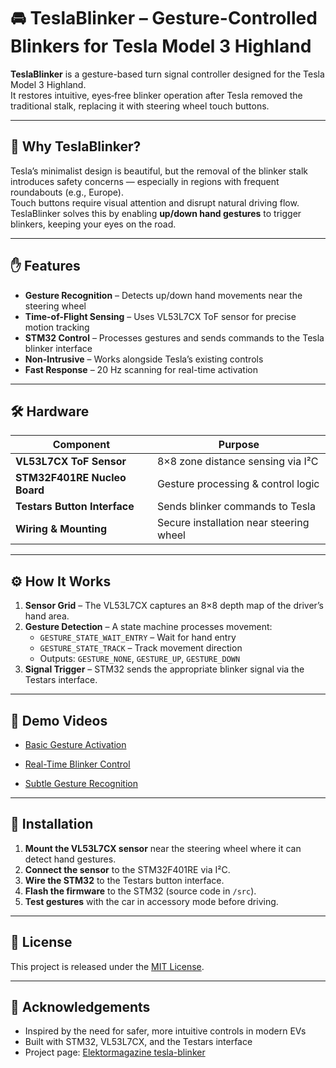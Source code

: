 
# 🚘 TeslaBlinker – Gesture-Controlled Blinkers for Tesla Model 3 Highland

**TeslaBlinker** is a gesture-based turn signal controller designed for the Tesla Model 3 Highland.  
It restores intuitive, eyes‑free blinker operation after Tesla removed the traditional stalk, replacing it with steering wheel touch buttons.

---

## 📌 Why TeslaBlinker?

Tesla’s minimalist design is beautiful, but the removal of the blinker stalk introduces safety concerns — especially in regions with frequent roundabouts (e.g., Europe).  
Touch buttons require visual attention and disrupt natural driving flow. TeslaBlinker solves this by enabling **up/down hand gestures** to trigger blinkers, keeping your eyes on the road.

---

## ✋ Features

- **Gesture Recognition** – Detects up/down hand movements near the steering wheel
- **Time-of-Flight Sensing** – Uses VL53L7CX ToF sensor for precise motion tracking
- **STM32 Control** – Processes gestures and sends commands to the Tesla blinker interface
- **Non-Intrusive** – Works alongside Tesla’s existing controls
- **Fast Response** – 20 Hz scanning for real-time activation

---

## 🛠 Hardware

| Component | Purpose |
|-----------|---------|
| **VL53L7CX ToF Sensor** | 8×8 zone distance sensing via I²C |
| **STM32F401RE Nucleo Board** | Gesture processing & control logic |
| **Testars Button Interface** | Sends blinker commands to Tesla |
| **Wiring & Mounting** | Secure installation near steering wheel |

---

## ⚙️ How It Works

1. **Sensor Grid** – The VL53L7CX captures an 8×8 depth map of the driver’s hand area.
2. **Gesture Detection** – A state machine processes movement:
   - `GESTURE_STATE_WAIT_ENTRY` – Wait for hand entry
   - `GESTURE_STATE_TRACK` – Track movement direction
   - Outputs: `GESTURE_NONE`, `GESTURE_UP`, `GESTURE_DOWN`
3. **Signal Trigger** – STM32 sends the appropriate blinker signal via the Testars interface.

---

## 🎥 Demo Videos

- [Basic Gesture Activation](https://github.com/user-attachments/assets/3f844df6-d86f-4fa8-8943-76a7297d0469)  

- [Real-Time Blinker Control](https://github.com/user-attachments/assets/6f33676a-7c70-4880-a525-950e92ba5b38)  

- [Subtle Gesture Recognition](https://github.com/user-attachments/assets/bca40b13-84a1-4f48-908f-f1100396e0e3)  


---

## 🚀 Installation

1. **Mount the VL53L7CX sensor** near the steering wheel where it can detect hand gestures.
2. **Connect the sensor** to the STM32F401RE via I²C.
3. **Wire the STM32** to the Testars button interface.
4. **Flash the firmware** to the STM32 (source code in `/src`).
5. **Test gestures** with the car in accessory mode before driving.

---

## 📄 License

This project is released under the [MIT License](LICENSE).

---

## 🙌 Acknowledgements

- Inspired by the need for safer, more intuitive controls in modern EVs
- Built with STM32, VL53L7CX, and the Testars interface
- Project page: [Elektormagazine tesla-blinker](https://www.elektormagazine.com/labs/tesla-blinker)


